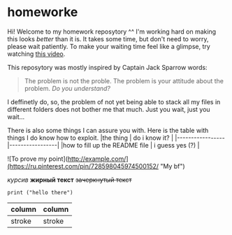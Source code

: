 # homeworke
Hi! Welcome to my homework reposytory ^^
I'm working hard on making this looks *better* than it is. It takes some time, but don't need to worry, please wait patiently. To make your waiting time feel like a glimpse, try watching [this video](https://www.youtube.com/watch?v=Jvyku3Q81oc&list=PLzIbTmX5fP4zyXMwWXiBWc4jlu9e9MrrJ&index=1).

This reposytory was mostly inspired by Captain Jack Sparrow words:
> The problem is not the proble. The problem is your attitude about the problem. *Do you understand?*

I deffinetly do, so, the problem of not yet being able to stack all my files in different folders does not bother me that much. Just you wait, just you wait...

There is also some things I can assure you with. Here is the table with things I do know how to exploit.
|the thing        | do i know it?   |
|-----------------|-----------------|
|how to fill up 
the README file   | i guess yes (?) |

![To prove my point](http://example.com/](https://ru.pinterest.com/pin/728598045974500152/ "My bf")

*курсив*
**жирный текст**
~~зачеркнутый текст~~

`print ("hello there")`

|column|column|
|------|------|
|stroke|stroke|

